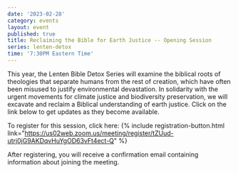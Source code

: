 ```yaml
---
date: '2023-02-28'
category: events
layout: event
published: true
title: Reclaiming the Bible for Earth Justice -- Opening Session
series: lenten-detox
time: '7:30PM Eastern Time'
---
```

This year, the Lenten Bible Detox Series will examine the biblical roots of theologies that separate humans from the rest of creation, which have often been misused to justify environmental devastation. In solidarity with the urgent movements for climate justice and biodiversity preservation, we will excavate and reclaim a Biblical understanding of earth justice. Click on the link below to get updates as they become available.

To register for this session, click here: {% include registration-button.html link="https://us02web.zoom.us/meeting/register/tZUud-utrj0jG9AKDqvHuYgOD63vFt4ect-Q" %}

After registering, you will receive a confirmation email containing information about joining the meeting.
